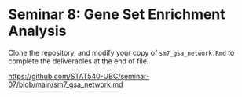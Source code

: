 # Seminar 8: Gene Set Enrichment Analysis

Clone the repository, and modify your copy of `sm7_gsa_network.Rmd` to complete the deliverables at the end of file.

https://github.com/STAT540-UBC/seminar-07/blob/main/sm7_gsa_network.md
